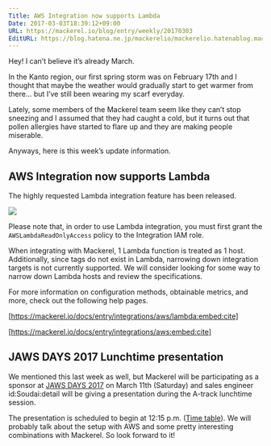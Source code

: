 ```yaml
---
Title: AWS Integration now supports Lambda
Date: 2017-03-03T18:39:12+09:00
URL: https://mackerel.io/blog/entry/weekly/20170303
EditURL: https://blog.hatena.ne.jp/mackerelio/mackerelio.hatenablog.mackerel.io/atom/entry/10328749687223019696
---
```


Hey! I can’t believe it’s already March.

In the Kanto region, our first spring storm was on February 17th and I thought that maybe the weather would gradually start to get warmer from there… but I’ve still been wearing my scarf everyday.

Lately, some members of the Mackerel team seem like they can’t stop sneezing and I assumed that they had caught a cold, but it turns out that pollen allergies have started to flare up and they are making people miserable. 

Anyways, here is this week’s update information.

## AWS Integration now supports Lambda

The highly requested Lambda integration feature has been released.

![](https://cdn-ak.f.st-hatena.com/images/fotolife/a/andyyk/20170303/20170303183017.png)

Please note that, in order to use Lambda integration, you must first grant the `AWSLambdaReadOnlyAccess` policy to the Integration IAM role.

When integrating with Mackerel, 1 Lambda function is treated as 1 host. Additionally, since tags do not exist in Lambda, narrowing down integration targets is not currently supported. We will consider looking for some way to narrow down Lambda hosts and review the specifications.

For more information on configuration methods, obtainable metrics, and more, check out the following help pages.

[https://mackerel.io/docs/entry/integrations/aws/lambda:embed:cite]


[https://mackerel.io/docs/entry/integrations/aws:embed:cite]


## JAWS DAYS 2017 Lunchtime presentation

We mentioned this last week as well, but Mackerel will be participating as a sponsor at [JAWS DAYS 2017](http://jawsdays2017.jaws-ug.jp/) on March 11th (Saturday) and sales engineer id:Soudai:detail will be giving a presentation during the A-track lunchtime session.

The presentation is scheduled to begin at 12:15 p.m. ([Time table](http://jawsdays2017.jaws-ug.jp/timetable/)). We will probably talk about the setup with AWS and some pretty interesting combinations with Mackerel. So look forward to it! 
